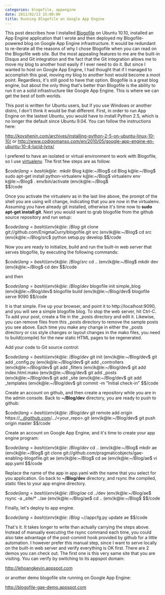 ```yaml
---
categories: blogofile, appengine
date: 2011/02/13 15:00:00
title: Running Blogofile on Google App Engine
---
```


This post describes how I installed <a href="http://blogofile.com/">Blogofile</a> on Ubuntu 10.10, installed an App Engine application that I wrote and then deployed my Blogofile-powered blog on Google App Engine infrastructure.  It would be redundant to re-iterate all the reasons of why I chose Blogofile when you can read on the Blogofile web site.  But the most appealing features to me are the built-in Disqus and Git integration and the fact that the Git integration allows me to move my blog to another host easily if I ever need to do it.  But since I wanted to host on Google App Engine, I had thought that if I managed to accomplish this goal, moving my blog to another host would become a moot point.  Regardless, it's still good to have that option.  Blogofile is a great blog engine, but about the only thing that's better than Blogofile is the ability to run it on a solid infrastructure like Google App Engine.  This is where we can get the best of both worlds.       

This post is written for Ubuntu users, but if you use Windows or another distro, I don't think it would be that different.  First, in order to run App Engine on the lastest Ubuntu, you would have to install Python 2.5, which is no longer the default since Ubuntu 9.04.  You can follow the instructions here:

<a href="http://kovshenin.com/archives/installing-python-2-5-on-ubuntu-linux-10-10/">http://kovshenin.com/archives/installing-python-2-5-on-ubuntu-linux-10-10/</a>
or
<a href="http://www.codigomanso.com/en/2010/05/google-app-engine-en-ubuntu-10-4-lucid-lynx/">http://www.codigomanso.com/en/2010/05/google-app-engine-en-ubuntu-10-4-lucid-lynx/</a>

I prefered to have an isolated or virtual environment to work with Blogofile, so I use <a href="http://www.arthurkoziel.com/2008/10/22/working-virtualenv/">virtualenv</a>.  The first few steps are as follow:  

$$code(lang=bash)
k@le:~$ mkdir Blog
k@le:~/Blog$ cd Blog
k@le:~/Blog$ sudo apt-get install python-virtualenv
k@le:~/Blog$ virtualenv env
k@le:~/Blog$ . env/bin/activate
(env)k@le:~/Blog$    
$$/code

Once you activate the virtualenv as in the last line above, the prompt of the shell you are using will change, indicating that you are now in the virtualenv.  Assuming you have already git installed, otherwise it's time now to **sudo apt-get install git**.  Next you would want to grab blogofile from the github source repository and run setup:

$$code(lang=bash)
(env)k@le:~/Blog$ git clone git://github.com/EnigmaCurry/blogofile.git src
(env)k@le:~/Blog$ cd src
(env)k@le:~/Blog/src$ python setup.py develop
$$/code

Now you are ready to initialize, build and run the built-in web server that serves blogofile, by executing the following commands:

$$code(lang=bash)
(env)k@le:~/Blog/src$ cd ..
(env)k@le:~/Blog$ mkdir dev
(env)k@le:~/Blog$ cd dev
$$/code

and then

$$code(lang=bash)
(env)k@le:~/Blog/dev$ blogofile init simple_blog
(env)k@le:~/Blog/dev$ blogofile build
(env)k@le:~/Blog/dev$ blogofile serve 9090
$$/code

It is that simple.  Fire up your browser, and point it to http://localhost:9090, and you will see a simple blogofile blog.  To stop the web server, hit Ctrl-C.  To add your post, create a file in the _posts directory and edit it.  Likewise, you can remove files from this _posts directory to remove the sample posts you see above.  Each time you make any change in either the _posts directory or css style changes or layout changes in the mako files, you need to build(compile) for the new static HTML pages to be regenerated.   

Add your code to Git source control: 

$$code(lang=bash)
(env)k@le:~/Blog/dev$ git init
(env)k@le:~/Blog/dev$ git add _config.py
(env)k@le:~/Blog/dev$ git add _controllers
(env)k@le:~/Blog/dev$ git add _filters
(env)k@le:~/Blog/dev$ git add index.html.mako
(env)k@le:~/Blog/dev$ git add _posts
(env)k@le:~/Blog/dev$ git add _site
(env)k@le:~/Blog/dev$ git add _templates
(env)k@le:~/Blog/dev$ git commit -m "Initial check-in"
$$/code

Create an account on github, and then create a repository while you are in the admin console.  Back to **~/Blog/dev** directory, you are ready to push to github:

$$code(lang=bash)
(env)k@le:~/Blog/dev$ git remote add origin https://...@github.com/.../<your_repo>.git
(env)k@le:~/Blog/dev$ git push origin master
$$/code

Create an account on Google App Engine, and it's time to create your app engine program:

$$code(lang=bash)
(env)k@le:~/Blog/dev$ cd ..
(env)k@le:~/Blog$ mkdir ae
(env)k@le:~/Blog$ git clone git://github.com/pragmaticobjects/gae-enabling-blogofile.git ae
(env)k@le:~/Blog$ cd ae
(env)k@le:~/Blog/ae$ vi app.yaml
$$/code

Replace the name of the app in app.yaml with the name that you select for you application.  Go back to **~/Blog/dev** directory, and rsync the compiled, static files to your app engine directory.  

$$code(lang=bash)
(env)k@le:~/Blog/ae$ cd ../dev
(env)k@le:~/Blog/ae$ rsync -a _site/* ../ae
(env)k@le:~/Blog/ae$ cd ..
(env)k@le:~/Blog$ 
$$/code

Finally, let's deploy to app engine.

$$code(lang=bash)
(env)k@le:~/Blog$ ~/<path to gae>/appcfg.py update ae
$$/code

That's it.  It takes longer to write than actually carrying the steps above.  Instead of manually executing the rsync command each time, you could also take advantage of the post-commit hook provided by github for a little automation.  I however prefer this manual step, since I want to serve locally on the built-in web server and verify everything is OK first.  There are 2 demos you can check out.  The first one is this very same site that you are visiting.  You can verify by switching to its appspot domain:

<a href="http://lehoangkevin.appspot.com/">http://lehoangkevin.appspot.com</a>

or another demo blogofile site running on Google App Engine:

<a href="http://blogofile-gae-demo.appspot.com/">http://blogofile-gae-demo.appspot.com</a>   